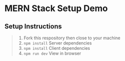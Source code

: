 # MERN Stack Setup Demo

## Setup Instructions

>1. Fork this respository then close to your machine
>1. `npm install` Server dependencies
>1. `npm install` Client dependencies
>1. `npm run dev` View in browser